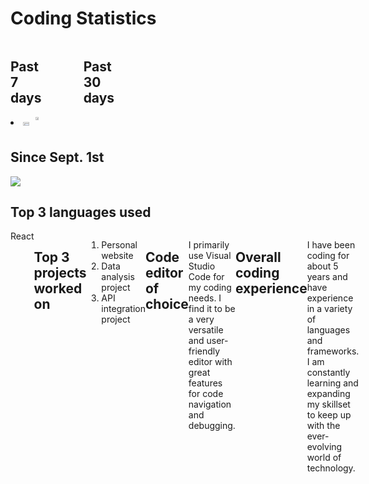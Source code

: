 <!DOCTYPE html>
<html>
<head>
    <link rel="stylesheet" href="https://cdn.jsdelivr.net/gh/devicons/devicon@v2.15.1/devicon.min.css">
    <title>Coding Statistics</title>
</head>
<body>
    <h1>Coding Statistics</h1>
    <div style="display:flex;flex-direction;row">
        <div>
            <h2 style="width:50%;">Past 7 days</h2>
        </div>
        <div>
            <h2 style="width:50%;">Past 30 days</h2>
        </div>
    </div>
    <div style="display:flex;">
<li>        <a href="https://wakatime.com"><img src="https://wakatime.com/share/@canyonfsmith/49d1f8e9-ae3c-4947-8635-ab9dafaaca7e.png" style="width:49%;" /></li></a>
        <a href="https://wakatime.com"><img src="https://wakatime.com/share/@canyonfsmith/4f9fd1d4-18bd-4368-bbfb-b77776ce1107.png" style="width:49%;" /></a>
    </div>
    <h2>Since Sept. 1st</h2>
    <a href="https://wakatime.com/@846109a2-0706-4c97-a610-1e90872121d0"><img src="https://wakatime.com/badge/user/846109a2-0706-4c97-a610-1e90872121d0.svg"></a>
    <h2>Top 3 languages used</h2>
    <div style="display:flex;flex-direction;row"
            <img src="https://cdn.jsdelivr.net/gh/devicons/devicon/icons/react/react-original.svg" width="50" height="50"/> React
        
        
            <img src="https://cdn.jsdelivr.net/gh/devicons/devicon/icons/python/python-original.svg" width="50" height="50"/> Python
        
        
            <img src="https://cdn.jsdelivr.net/gh/devicons/devicon/icons/bash/bash-original.svg" width="20" height="20"/> Bash
        
    </div>
<h2>Top 3 projects worked on</h2>
<ol>
  <li>Personal website</li>
  <li>Data analysis project</li>
  <li>API integration project</li>
</ol>
<h2>Code editor of choice</h2>
<p>I primarily use Visual Studio Code for my coding needs. I find it to be a very versatile and user-friendly editor with great features for code navigation and debugging.</p>
<h2>Overall coding experience</h2>
<p>I have been coding for about 5 years and have experience in a variety of languages and frameworks. I am constantly learning and expanding my skillset to keep up with the ever-evolving world of technology.</p>
